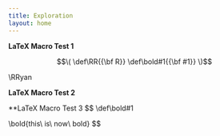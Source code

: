 ```yaml
---
title: Exploration
layout: home
---
```


**LaTeX Macro Test 1**
```math
\(
   \def\RR{{\bf R}}
   \def\bold#1{{\bf #1}}
\)
```

\RRyan

**LaTeX Macro Test 2**
```math
\newcommand{\R}{{\mathbb R}}
\renewcommand{\vector}[1]{(x_1,x_2,\ldots,x_{#1})}
\newcommand{\avector}[2]{(#1_1,#1_2,\ldots,#1_{#2})}
\newcommand{\aDEFvector}[2][a]{(#1_1,#1_2,\ldots,#1_{#2})}
```

**LaTeX Macro Test 3
$$
\def\bold#1

\bold{this\ is\ now\ bold}
$$
